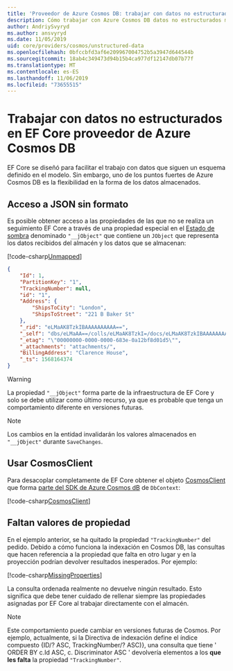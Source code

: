 ```yaml
---
title: 'Proveedor de Azure Cosmos DB: trabajar con datos no estructurados EF Core'
description: Cómo trabajar con Azure Cosmos DB datos no estructurados mediante Entity Framework Core
author: AndriySvyryd
ms.author: ansvyryd
ms.date: 11/05/2019
uid: core/providers/cosmos/unstructured-data
ms.openlocfilehash: 0bfccbfd3af6e209967004752b5a3947d644544b
ms.sourcegitcommit: 18ab4c349473d94b15b4ca977df12147db07b77f
ms.translationtype: MT
ms.contentlocale: es-ES
ms.lasthandoff: 11/06/2019
ms.locfileid: "73655515"
---
```

# <a name="working-with-unstructured-data-in-ef-core-azure-cosmos-db-provider"></a>Trabajar con datos no estructurados en EF Core proveedor de Azure Cosmos DB

EF Core se diseñó para facilitar el trabajo con datos que siguen un esquema definido en el modelo. Sin embargo, uno de los puntos fuertes de Azure Cosmos DB es la flexibilidad en la forma de los datos almacenados.

## <a name="accessing-the-raw-json"></a>Acceso a JSON sin formato

Es posible obtener acceso a las propiedades de las que no se realiza un seguimiento EF Core a través de una propiedad especial en el [Estado de sombra](../../modeling/shadow-properties.md) denominado `"__jObject"` que contiene un `JObject` que representa los datos recibidos del almacén y los datos que se almacenan:

[!code-csharp[Unmapped](../../../../samples/core/Cosmos/UnstructuredData/Sample.cs?highlight=23,24&name=Unmapped)]

``` json
{
    "Id": 1,
    "PartitionKey": "1",
    "TrackingNumber": null,
    "id": "1",
    "Address": {
        "ShipsToCity": "London",
        "ShipsToStreet": "221 B Baker St"
    },
    "_rid": "eLMaAK8TzkIBAAAAAAAAAA==",
    "_self": "dbs/eLMaAA==/colls/eLMaAK8TzkI=/docs/eLMaAK8TzkIBAAAAAAAAAA==/",
    "_etag": "\"00000000-0000-0000-683e-0a12bf8d01d5\"",
    "_attachments": "attachments/",
    "BillingAddress": "Clarence House",
    "_ts": 1568164374
}
```

> [!WARNING]
> La propiedad `"__jObject"` forma parte de la infraestructura de EF Core y solo se debe utilizar como último recurso, ya que es probable que tenga un comportamiento diferente en versiones futuras.

> [!NOTE]
> Los cambios en la entidad invalidarán los valores almacenados en `"__jObject"` durante `SaveChanges`.

## <a name="using-cosmosclient"></a>Usar CosmosClient

Para desacoplar completamente de EF Core obtener el objeto [CosmosClient](/dotnet/api/Microsoft.Azure.Cosmos.CosmosClient) que forma [parte del SDK de Azure Cosmos dB](/azure/cosmos-db/sql-api-get-started) de `DbContext`:

[!code-csharp[CosmosClient](../../../../samples/core/Cosmos/UnstructuredData/Sample.cs?highlight=3&name=CosmosClient)]

## <a name="missing-property-values"></a>Faltan valores de propiedad

En el ejemplo anterior, se ha quitado la propiedad `"TrackingNumber"` del pedido. Debido a cómo funciona la indexación en Cosmos DB, las consultas que hacen referencia a la propiedad que falta en otro lugar y en la proyección podrían devolver resultados inesperados. Por ejemplo:

[!code-csharp[MissingProperties](../../../../samples/core/Cosmos/UnstructuredData/Sample.cs?name=MissingProperties)]

La consulta ordenada realmente no devuelve ningún resultado. Esto significa que debe tener cuidado de rellenar siempre las propiedades asignadas por EF Core al trabajar directamente con el almacén.

> [!NOTE]
> Este comportamiento puede cambiar en versiones futuras de Cosmos. Por ejemplo, actualmente, si la Directiva de indexación define el índice compuesto {ID/? ASC, TrackingNumber/? ASC)}, una consulta que tiene ' ORDER BY c.Id ASC, c. Discriminator ASC ' devolvería elementos a los __que les falta__ la propiedad `"TrackingNumber"`.
